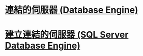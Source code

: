 # [連結的伺服器 (Database Engine)](linked-servers-database-engine.md)
# [建立連結的伺服器 (SQL Server Database Engine)](create-linked-servers-sql-server-database-engine.md)

